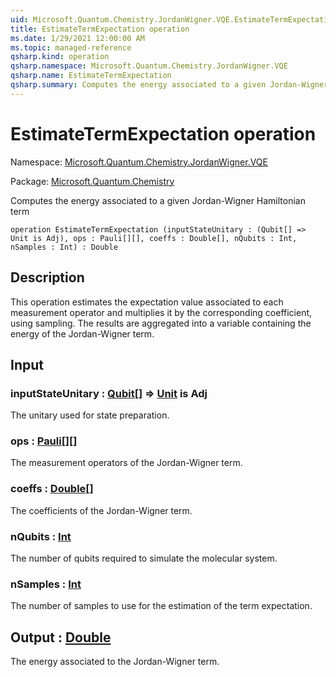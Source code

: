 ```yaml
---
uid: Microsoft.Quantum.Chemistry.JordanWigner.VQE.EstimateTermExpectation
title: EstimateTermExpectation operation
ms.date: 1/29/2021 12:00:00 AM
ms.topic: managed-reference
qsharp.kind: operation
qsharp.namespace: Microsoft.Quantum.Chemistry.JordanWigner.VQE
qsharp.name: EstimateTermExpectation
qsharp.summary: Computes the energy associated to a given Jordan-Wigner Hamiltonian term
---
```


# EstimateTermExpectation operation

Namespace: [Microsoft.Quantum.Chemistry.JordanWigner.VQE](xref:Microsoft.Quantum.Chemistry.JordanWigner.VQE)

Package: [Microsoft.Quantum.Chemistry](https://nuget.org/packages/Microsoft.Quantum.Chemistry)


Computes the energy associated to a given Jordan-Wigner Hamiltonian term

```qsharp
operation EstimateTermExpectation (inputStateUnitary : (Qubit[] => Unit is Adj), ops : Pauli[][], coeffs : Double[], nQubits : Int, nSamples : Int) : Double
```


## Description

This operation estimates the expectation value associated to each measurement operator andmultiplies it by the corresponding coefficient, using sampling.The results are aggregated into a variable containing the energy of the Jordan-Wigner term.

## Input

### inputStateUnitary : [Qubit](xref:microsoft.quantum.lang-ref.qubit)[] => [Unit](xref:microsoft.quantum.lang-ref.unit)  is Adj

The unitary used for state preparation.


### ops : [Pauli](xref:microsoft.quantum.lang-ref.pauli)[][]

The measurement operators of the Jordan-Wigner term.


### coeffs : [Double](xref:microsoft.quantum.lang-ref.double)[]

The coefficients of the Jordan-Wigner term.


### nQubits : [Int](xref:microsoft.quantum.lang-ref.int)

The number of qubits required to simulate the molecular system.


### nSamples : [Int](xref:microsoft.quantum.lang-ref.int)

The number of samples to use for the estimation of the term expectation.



## Output : [Double](xref:microsoft.quantum.lang-ref.double)

The energy associated to the Jordan-Wigner term.
